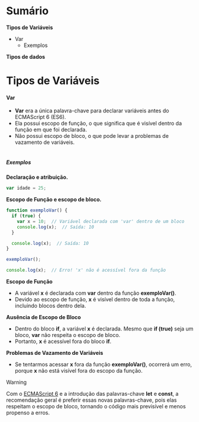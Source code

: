 # Sumário

**Tipos de Variáveis**
+ Var
    + Exemplos
    

**Tipos de dados**


# Tipos de Variáveis
#### Var
+ **Var** era a única palavra-chave para declarar variáveis antes do ECMAScript 6 (ES6).
+ Ela possui escopo de função, o que significa que é visível dentro da função em que foi declarada.
+ Não possui escopo de bloco, o que pode levar a problemas de vazamento de variáveis.

##### </br>Exemplos 
**Declaração e atribuição.**
```javascript
var idade = 25;
```

**Escopo de Função e escopo de bloco.**
```javascript
function exemploVar() {
  if (true) {
    var x = 10;  // Variável declarada com 'var' dentro de um bloco
    console.log(x);  // Saída: 10
  }

  console.log(x);  // Saída: 10
}

exemploVar();

console.log(x);  // Erro! 'x' não é acessível fora da função
```
**Escopo de Função**
+ A variável **x** é declarada com **var** dentro da função **exemploVar()**.
+ Devido ao escopo de função, **x** é visível dentro de toda a função, incluindo blocos dentro dela.

**Ausência de Escopo de Bloco**
+ Dentro do bloco **if**, a variável **x** é declarada. Mesmo que **if (true)** seja um bloco, **var** não respeita o escopo de bloco.
+ Portanto, **x** é acessível fora do bloco **if**.

**Problemas de Vazamento de Variáveis**
+ Se tentarmos acessar **x** fora da função **exemploVar()**, ocorrerá um erro, porque **x** não está visível fora do escopo da função.

> [!WARNING]
> Com o [ECMAScript 6](https://www.w3schools.com/js/js_es6.asp) e a introdução das palavras-chave **let** e **const**, a recomendação geral é preferir essas novas palavras-chave, pois elas respeitam o escopo de bloco, tornando o código mais previsível e menos propenso a erros.
